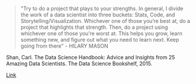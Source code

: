 > "Try to do a project that plays to your strengths. In general, I divide the work of a data scientist into three buckets: Stats, Code, and Storytelling/Visualization. Whichever one of those you’re best at, do a project that highlights that strength. Then, do a project using whichever one of those you’re worst at. This helps you grow, learn something new, and figure out what you need to learn next. Keep going from there" - HILARY MASON

Shan, Carl. The Data Science Handbook: Advice and Insights from 25 Amazing Data Scientists. The Data Science Bookshelf, 2015.


[Link](https://img3.doubanio.com/view/note/l/mF4i6BThGCvQ9ITlI66aow/28788450/x41531575.jpg)
